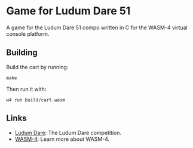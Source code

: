 # Game for Ludum Dare 51

A game for the Ludum Dare 51 compo written in C for the WASM-4 virtual console platform.

## Building

Build the cart by running:

```shell
make
```

Then run it with:

```shell
w4 run build/cart.wasm
```

## Links

- [Ludum Dare](https://ldjam.com/): The Ludum Dare competition.
- [WASM-4](https://wasm4.org/): Learn more about WASM-4.
